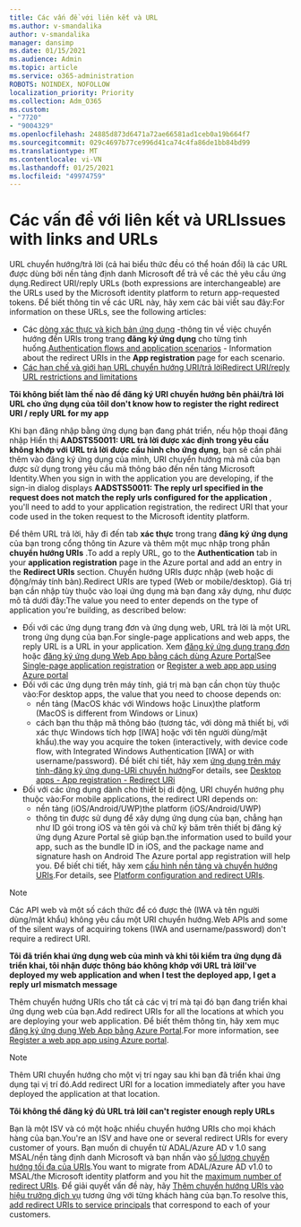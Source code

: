 ```yaml
---
title: Các vấn đề với liên kết và URL
ms.author: v-smandalika
author: v-smandalika
manager: dansimp
ms.date: 01/15/2021
ms.audience: Admin
ms.topic: article
ms.service: o365-administration
ROBOTS: NOINDEX, NOFOLLOW
localization_priority: Priority
ms.collection: Adm_O365
ms.custom:
- "7720"
- "9004329"
ms.openlocfilehash: 24885d873d6471a72ae66581ad1ceb0a19b664f7
ms.sourcegitcommit: 029c4697b77ce996d41ca74c4fa86de1bb84bd99
ms.translationtype: MT
ms.contentlocale: vi-VN
ms.lasthandoff: 01/25/2021
ms.locfileid: "49974759"
---
```

# <a name="issues-with-links-and-urls"></a><span data-ttu-id="4b360-102">Các vấn đề với liên kết và URL</span><span class="sxs-lookup"><span data-stu-id="4b360-102">Issues with links and URLs</span></span>

<span data-ttu-id="4b360-103">URL chuyển hướng/trả lời (cả hai biểu thức đều có thể hoán đổi) là các URL được dùng bởi nền tảng định danh Microsoft để trả về các thẻ yêu cầu ứng dụng.</span><span class="sxs-lookup"><span data-stu-id="4b360-103">Redirect URI/reply URLs (both expressions are interchangeable) are the URLs used by the Microsoft identity platform to return app-requested tokens.</span></span> <span data-ttu-id="4b360-104">Để biết thông tin về các URL này, hãy xem các bài viết sau đây:</span><span class="sxs-lookup"><span data-stu-id="4b360-104">For information on these URLs, see the following articles:</span></span>

- <span data-ttu-id="4b360-105">Các [dòng xác thực và kịch bản ứng dụng](https://docs.microsoft.com/azure/active-directory/develop/authentication-flows-app-scenarios) -thông tin về việc chuyển hướng đến URIs trong trang **đăng ký ứng dụng** cho từng tình huống.</span><span class="sxs-lookup"><span data-stu-id="4b360-105">[Authentication flows and application scenarios](https://docs.microsoft.com/azure/active-directory/develop/authentication-flows-app-scenarios) - Information about the redirect URIs in the **App registration** page for each scenario.</span></span>
- [<span data-ttu-id="4b360-106">Các hạn chế và giới hạn URL chuyển hướng URI/trả lời</span><span class="sxs-lookup"><span data-stu-id="4b360-106">Redirect URI/reply URL restrictions and limitations</span></span>](https://docs.microsoft.com/azure/active-directory/develop/reply-url)

<span data-ttu-id="4b360-107">**Tôi không biết làm thế nào để đăng ký URI chuyển hướng bên phải/trả lời URL cho ứng dụng của tôi**</span><span class="sxs-lookup"><span data-stu-id="4b360-107">**I don't know how to register the right redirect URI / reply URL for my app**</span></span>

<span data-ttu-id="4b360-108">Khi bạn đăng nhập bằng ứng dụng bạn đang phát triển, nếu hộp thoại đăng nhập Hiển thị **AADSTS50011: URL trả lời được xác định trong yêu cầu không khớp với URL trả lời được <your app ID> cấu hình cho ứng dụng**, bạn sẽ cần phải thêm vào đăng ký ứng dụng của mình, URI chuyển hướng mà mã của bạn được sử dụng trong yêu cầu mã thông báo đến nền tảng Microsoft Identity.</span><span class="sxs-lookup"><span data-stu-id="4b360-108">When you sign in with the application you are developing, if the sign-in dialog displays **AADSTS50011: The reply url specified in the request does not match the reply urls configured for the application <your app ID>**, you'll need to add to your application registration, the redirect URI that your code used in the token request to the Microsoft identity platform.</span></span>

<span data-ttu-id="4b360-109">Để thêm URL trả lời, hãy đi đến tab **xác thực** trong trang **đăng ký ứng dụng** của bạn trong cổng thông tin Azure và thêm một mục nhập trong phần **chuyển hướng URIs** .</span><span class="sxs-lookup"><span data-stu-id="4b360-109">To add a reply URL, go to the **Authentication** tab in your **application registration** page in the Azure portal and add an entry in the **Redirect URIs** section.</span></span> <span data-ttu-id="4b360-110">Chuyển hướng URIs được nhập (web hoặc di động/máy tính bàn).</span><span class="sxs-lookup"><span data-stu-id="4b360-110">Redirect URIs are typed (Web or mobile/desktop).</span></span> <span data-ttu-id="4b360-111">Giá trị bạn cần nhập tùy thuộc vào loại ứng dụng mà bạn đang xây dựng, như được mô tả dưới đây:</span><span class="sxs-lookup"><span data-stu-id="4b360-111">The value you need to enter depends on the type of application you're building, as described below:</span></span>

- <span data-ttu-id="4b360-112">Đối với các ứng dụng trang đơn và ứng dụng web, URL trả lời là một URL trong ứng dụng của bạn.</span><span class="sxs-lookup"><span data-stu-id="4b360-112">For single-page applications and web apps, the reply URL is a URL in your application.</span></span> <span data-ttu-id="4b360-113">Xem [đăng ký ứng dụng trang đơn](https://docs.microsoft.com/azure/active-directory/develop/scenario-spa-app-registration#register-a-redirect-uri) hoặc [đăng ký ứng dụng Web App bằng cách dùng Azure Portal](https://docs.microsoft.com/azure/active-directory/develop/scenario-web-app-sign-user-app-registration?tabs=aspnetcore#register-an-app-using-azure-portal)</span><span class="sxs-lookup"><span data-stu-id="4b360-113">See [Single-page application registration](https://docs.microsoft.com/azure/active-directory/develop/scenario-spa-app-registration#register-a-redirect-uri) or [Register a web app app using Azure portal](https://docs.microsoft.com/azure/active-directory/develop/scenario-web-app-sign-user-app-registration?tabs=aspnetcore#register-an-app-using-azure-portal)</span></span>
- <span data-ttu-id="4b360-114">Đối với các ứng dụng trên máy tính, giá trị mà bạn cần chọn tùy thuộc vào:</span><span class="sxs-lookup"><span data-stu-id="4b360-114">For desktop apps, the value that you need to choose depends on:</span></span>
    - <span data-ttu-id="4b360-115">nền tảng (MacOS khác với Windows hoặc Linux)</span><span class="sxs-lookup"><span data-stu-id="4b360-115">the platform (MacOS is different from Windows or Linux)</span></span>
    - <span data-ttu-id="4b360-116">cách bạn thu thập mã thông báo (tương tác, với dòng mã thiết bị, với xác thực Windows tích hợp [IWA] hoặc với tên người dùng/mật khẩu).</span><span class="sxs-lookup"><span data-stu-id="4b360-116">the way you acquire the token (interactively, with device code flow, with Integrated Windows Authentication [IWA] or with username/password).</span></span>
    <span data-ttu-id="4b360-117">Để biết chi tiết, hãy xem [ứng dụng trên máy tính-đăng ký ứng dụng-URi chuyển hướng](https://docs.microsoft.com/azure/active-directory/develop/scenario-desktop-app-registration#redirect-uris)</span><span class="sxs-lookup"><span data-stu-id="4b360-117">For details, see [Desktop apps - App registration - Redirect URi](https://docs.microsoft.com/azure/active-directory/develop/scenario-desktop-app-registration#redirect-uris)</span></span>
- <span data-ttu-id="4b360-118">Đối với các ứng dụng dành cho thiết bị di động, URI chuyển hướng phụ thuộc vào:</span><span class="sxs-lookup"><span data-stu-id="4b360-118">For mobile applications, the redirect URI depends on:</span></span>
    - <span data-ttu-id="4b360-119">nền tảng (iOS/Android/UWP)</span><span class="sxs-lookup"><span data-stu-id="4b360-119">the platform (iOS/Android/UWP)</span></span>
    - <span data-ttu-id="4b360-120">thông tin được sử dụng để xây dựng ứng dụng của bạn, chẳng hạn như ID gói trong iOS và tên gói và chữ ký băm trên thiết bị đăng ký ứng dụng Azure Portal sẽ giúp bạn.</span><span class="sxs-lookup"><span data-stu-id="4b360-120">the information used to build your app, such as the bundle ID in iOS, and the package name and signature hash on Android The Azure portal app registration will help you.</span></span> <span data-ttu-id="4b360-121">Để biết chi tiết, hãy xem [cấu hình nền tảng và chuyển hướng URIs](https://docs.microsoft.com/azure/active-directory/develop/scenario-mobile-app-registration#platform-configuration-and-redirect-uris).</span><span class="sxs-lookup"><span data-stu-id="4b360-121">For details, see [Platform configuration and redirect URIs](https://docs.microsoft.com/azure/active-directory/develop/scenario-mobile-app-registration#platform-configuration-and-redirect-uris).</span></span>

> [!NOTE]
> <span data-ttu-id="4b360-122">Các API web và một số cách thức để có được thẻ (IWA và tên người dùng/mật khẩu) không yêu cầu một URI chuyển hướng.</span><span class="sxs-lookup"><span data-stu-id="4b360-122">Web APIs and some of the silent ways of acquiring tokens (IWA and username/password) don't require a redirect URI.</span></span>

<span data-ttu-id="4b360-123">**Tôi đã triển khai ứng dụng web của mình và khi tôi kiểm tra ứng dụng đã triển khai, tôi nhận được thông báo không khớp với URL trả lời**</span><span class="sxs-lookup"><span data-stu-id="4b360-123">**I've deployed my web application and when I test the deployed app, I get a reply url mismatch message**</span></span>

<span data-ttu-id="4b360-124">Thêm chuyển hướng URIs cho tất cả các vị trí mà tại đó bạn đang triển khai ứng dụng web của bạn.</span><span class="sxs-lookup"><span data-stu-id="4b360-124">Add redirect URIs for all the locations at which you are deploying your web application.</span></span> <span data-ttu-id="4b360-125">Để biết thêm thông tin, hãy xem mục [đăng ký ứng dụng Web App bằng Azure Portal](https://docs.microsoft.com/azure/active-directory/develop/scenario-web-app-sign-user-app-registration).</span><span class="sxs-lookup"><span data-stu-id="4b360-125">For more information, see [Register a web app app using Azure portal](https://docs.microsoft.com/azure/active-directory/develop/scenario-web-app-sign-user-app-registration).</span></span>

> [!NOTE]
> <span data-ttu-id="4b360-126">Thêm URI chuyển hướng cho một vị trí ngay sau khi bạn đã triển khai ứng dụng tại vị trí đó.</span><span class="sxs-lookup"><span data-stu-id="4b360-126">Add redirect URI for a location immediately after you have deployed the application at that location.</span></span>

<span data-ttu-id="4b360-127">**Tôi không thể đăng ký đủ URL trả lời**</span><span class="sxs-lookup"><span data-stu-id="4b360-127">**I can't register enough reply URLs**</span></span>

<span data-ttu-id="4b360-128">Bạn là một ISV và có một hoặc nhiều chuyển hướng URIs cho mọi khách hàng của bạn.</span><span class="sxs-lookup"><span data-stu-id="4b360-128">You're an ISV and have one or several redirect URIs for every customer of yours.</span></span> <span data-ttu-id="4b360-129">Bạn muốn di chuyển từ ADAL/Azure AD v 1.0 sang MSAL/nền tảng định danh Microsoft và bạn nhấn vào [số lượng chuyển hướng tối đa của URIs](https://docs.microsoft.com/azure/active-directory/develop/reply-url#maximum-number-of-redirect-uris).</span><span class="sxs-lookup"><span data-stu-id="4b360-129">You want to migrate from ADAL/Azure AD v1.0 to MSAL/the Microsoft identity platform and you hit the [maximum number of redirect URIs](https://docs.microsoft.com/azure/active-directory/develop/reply-url#maximum-number-of-redirect-uris).</span></span> <span data-ttu-id="4b360-130">Để giải quyết vấn đề này, hãy [Thêm chuyển hướng URIs vào hiệu trưởng dịch vụ](https://docs.microsoft.com/azure/active-directory/develop/reply-url#add-redirect-uris-to-service-principals) tương ứng với từng khách hàng của bạn.</span><span class="sxs-lookup"><span data-stu-id="4b360-130">To resolve this, [add redirect URIs to service principals](https://docs.microsoft.com/azure/active-directory/develop/reply-url#add-redirect-uris-to-service-principals) that correspond to each of your customers.</span></span>
